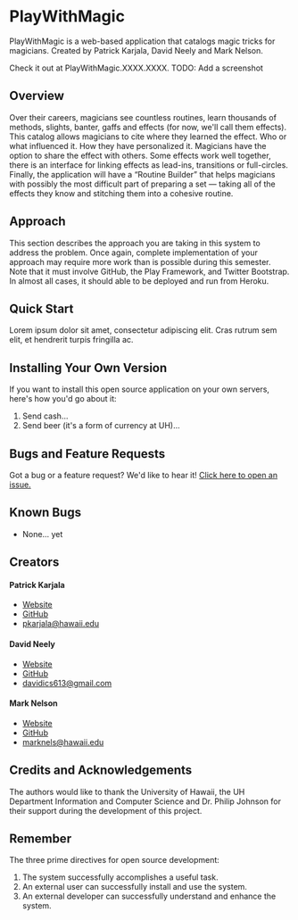 PlayWithMagic
=============

PlayWithMagic is a web-based application that catalogs magic tricks for magicians.  Created by Patrick Karjala, David
Neely and Mark Nelson.

Check it out at PlayWithMagic.XXXX.XXXX.
TODO:  Add a screenshot

Overview
--------
Over their careers, magicians see countless routines, learn thousands of methods, slights, banter, gaffs and
effects (for now, we'll call them effects).  This catalog allows magicians to cite where they 
learned the effect.  Who or what influenced it.  How they have personalized it.  Magicians 
have the option to share the effect with others.  Some effects work well together, there is
an interface for linking effects as lead-ins, transitions or full-circles.  Finally, the 
application will have a “Routine Builder” that helps magicians with possibly the most 
difficult part of preparing a set — taking all of the effects they know and stitching them 
into a cohesive routine.

Approach
--------
This section describes the approach you are taking in this system to address the problem. Once again, complete implementation of your approach may require more work than is possible during this semester. Note that it must involve GitHub, the Play Framework, and Twitter Bootstrap. In almost all cases, it should able to be deployed and run from Heroku.

Quick Start
-----------
Lorem ipsum dolor sit amet, consectetur adipiscing elit. Cras rutrum sem elit, et hendrerit turpis fringilla ac.

Installing Your Own Version
---------------------------
If you want to install this open source application on your own servers, here's how you'd go about it:

1. Send cash...
2. Send beer (it's a form of currency at UH)...

Bugs and Feature Requests
-------------------------
Got a bug or a feature request?  We'd like to hear it!  [Click here to open an issue.](https://github.com/pkarjala/PlayWithMagic/issues/new "New Issue")

Known Bugs
----------
 * None... yet

Creators
--------
#### Patrick Karjala
 * [Website](http://patrickakarjala.wordpress.com)
 * [GitHub](https://github.com/pkarjala/)
 * [pkarjala@hawaii.edu](mailto:pkarjala@hawaii.edu)

#### David Neely
 * [Website](http://davidneely.wordpress.com)
 * [GitHub](https://github.com/davidkneely)
 * [davidics613@gmail.com](mailto:davidics613@gmail.com)


#### Mark Nelson
 * [Website](http://mark.nelson.engineer)
 * [GitHub](https://github.com/marknelsonengineer)
 * [marknels@hawaii.edu](mailto:marknels@hawaii.edu)


Credits and Acknowledgements
-----------------------------
The authors would like to thank the University of Hawaii, the UH Department Information and Computer Science and Dr. Philip Johnson for their support during the development of this project.

Remember
--------
The three prime directives for open source development:

1. The system successfully accomplishes a useful task.
2. An external user can successfully install and use the system.
3. An external developer can successfully understand and enhance the system.


